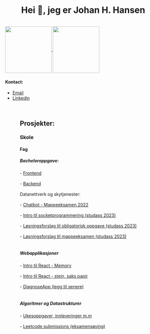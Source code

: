 <h1 align="center">Hei 👋, jeg er Johan H. Hansen</h1>
<br> 
<a href="https://github.com/Githansen/github-readme-stats">
  <img align="center" style="height: 150px;" src="https://github-readme-stats.anuraghazra1.vercel.app/api/top-langs/?username=Githansen&layout=compact&theme=material-palenight" />
</a>
    <a href="https://github.com/Githansen/github-readme-stats">
  <img align="center" style="height: 150px;" src="https://github-readme-stats.anuraghazra1.vercel.app/api?username=Githansen&show_icons=true&include_all_commits=true&theme=material-palenight" />
</a>
   
<h4> Kontact:  </h4>
  <ul>
  <li> <a href = "mailto:johan.hanzen@gmail.com">Email</a></li>
  <li><a href="https://www.linkedin.com/in/johan-hustoft-hansen/">Linkedin </a></li>
  <ul> <br>

<h2>Prosjekter:</h2>
<h3>Skole</h3>
<h4>Fag</h4>
<h5>Bacheloroppgave:</h5>
  - <a href="https://github.com/githansen/bachelor_frontend">Frontend</a> </br> </br>
  - <a href="https://github.com/githansen/Bachelor_backend">Backend</a>  </br> </br
<h5>Datanettverk og skytjenester:</h5> </br> </br> 
  - <a href="https://github.com/githansen/SocketBot">Chatbot - Mappeeksamen 2022</a> </br> </br>
  - <a href="https://github.com/githansen/DATA2410-2023">Intro til socketprogrammering (studass 2023) </a> </br> </br>
  - <a href="https://github.com/githansen/Oblig1_Sol"> Løsningsforslag til obligatorisk oppgave (studass 2023) </a> </br> </br>
  - <a href="https://github.com/githansen/Portfolio_2_Sol"> Løsningsforslag til mappeeksamen (studass 2023) </a> </br> </br>
<h5>Webapplikasjoner</h5>
  - <a href="https://github.com/githansen/memorygame">Intro til React - Memory</a> </br> </br>
  - <a href="https://github.com/githansen/steinsakspapir">Intro til React - stein, saks papir</a> </br></br>
  - <a href=""> DiagnoseApp (legg til senere) </a> </br></br>
<h5>Algoritmer og Datastrukturer</h5>
  - <a href="https://github.com/githansen/DATS2300"> Ukesoppgaver, innleveringer m.m </a> </br> </br> 
  - <a href="https://github.com/githansen/LeetcodeSubMissions"> Leetcode submissions (eksamensøving) </a> </br> </br>

